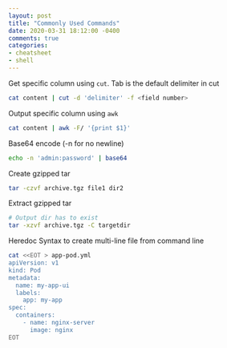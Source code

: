 ```yaml
---
layout: post
title: "Commonly Used Commands"
date: 2020-03-31 18:12:00 -0400
comments: true
categories:
- cheatsheet
- shell
---
```


Get specific column using `cut`. Tab is the default delimiter in cut

```bash
cat content | cut -d 'delimiter' -f <field number>
```


Output specific column using `awk`

```bash
cat content | awk -F/ '{print $1}'
```


Base64 encode (-n for no newline)

```bash
echo -n 'admin:password' | base64
```


Create gzipped tar

```bash
tar -czvf archive.tgz file1 dir2
```


Extract gzipped tar

```bash
# Output dir has to exist
tar -xzvf archive.tgz -C targetdir
```


Heredoc Syntax to create multi-line file from command line

```bash
cat <<EOT > app-pod.yml
apiVersion: v1
kind: Pod
metadata:
  name: my-app-ui
  labels:
    app: my-app
spec:
  containers:
    - name: nginx-server
      image: nginx
EOT
```